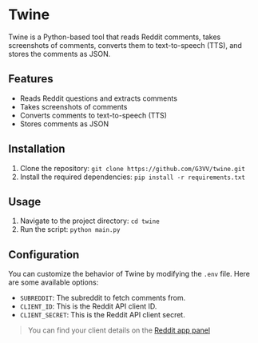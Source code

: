# Twine

Twine is a Python-based tool that reads Reddit comments, takes screenshots of comments, converts them to text-to-speech (TTS), and stores the comments as JSON.

## Features

- Reads Reddit questions and extracts comments
- Takes screenshots of comments
- Converts comments to text-to-speech (TTS)
- Stores comments as JSON

## Installation

1. Clone the repository: `git clone https://github.com/G3VV/twine.git`
2. Install the required dependencies: `pip install -r requirements.txt`

## Usage

1. Navigate to the project directory: `cd twine`
2. Run the script: `python main.py`

## Configuration

You can customize the behavior of Twine by modifying the `.env` file. Here are some available options:

- `SUBREDDIT`: The subreddit to fetch comments from.
- `CLIENT_ID`: This is the Reddit API client ID.
- `CLIENT_SECRET`: This is the Reddit API client secret.

> You can find your client details on the [Reddit app panel](https://reddit.com/prefs/apps)
